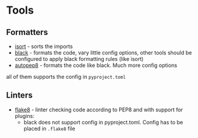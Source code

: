 # Tools
## Formatters
* [isort](https://pycqa.github.io/isort/) - sorts the imports
* [black](https://github.com/psf/black) - formats the code, vary little config options, other tools should be configured to apply black formatting rules (like isort)
* [autopep8](https://github.com/hhatto/autopep8) - formats the code like black. Much more config options

all of them supports the config in `pyproject.toml`
## Linters
* [flake8](https://flake8.pycqa.org/en/latest/) - linter checking code according to PEP8 and with support for plugins:
	* black
does not support config in pyproject.toml. Config has to be placed in `.flake8` file
<!--stackedit_data:
eyJoaXN0b3J5IjpbMTA5Mzk2Mzg4NywtMTkxMDA2NTY5MywtMj
A4ODc0NjYxMl19
-->